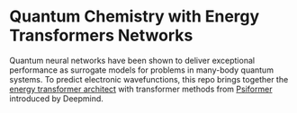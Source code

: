 # Quantum Chemistry with Energy Transformers Networks

Quantum neural networks have been shown to deliver exceptional performance as surrogate models for problems in many-body quantum systems. To predict electronic wavefunctions, this repo brings together the [energy transformer architect](https://github.com/bhoov/energy-transformer-jax/tree/main) with transformer methods from [Psiformer](https://arxiv.org/pdf/2211.13672.pdf) introduced by Deepmind.

<!-- 
- [ ] Input: Molecular data
- [ ] Features: Electron-Nuclear, Electron-Electron &rarr; Ansatz
- [ ] Dense Associative block (DAB): Electron-Nuclear &rarr; Basic WF &rarr; Match Memory &rarr; WF
  - Learns configuration with greater number and tuned terms
  - Configurations/memories are preloaded, and possibly updated to match changing basis set. Look at computational costs of Det calc. vs Energy calc.
- [ ] Attenion block (AB): Electron-Electron &rarr; Projection in basis chosen by 1) DAB 2) AO expanded 3) MO from AO
  - Learns electron-electron interaction
- [ ] &Sigma; (Ansatz, WF-DAB, WF-AB)
- [ ] Minimize energy of system according to DAB and Psiformer like loss
  

After verifying chemical accuracy in free system 
use model to then study perturbed and strongly coupled
systems. Cavity QED, periodic systems, easy system with measurable
features - phase from magnetic field...
-->
